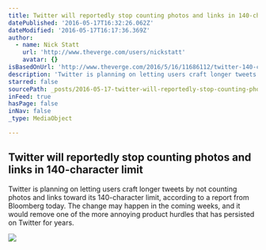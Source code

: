 ```yaml
---
title: Twitter will reportedly stop counting photos and links in 140-character limit
datePublished: '2016-05-17T16:32:26.062Z'
dateModified: '2016-05-17T16:17:36.369Z'
author:
  - name: Nick Statt
    url: 'http://www.theverge.com/users/nickstatt'
    avatar: {}
isBasedOnUrl: 'http://www.theverge.com/2016/5/16/11686112/twitter-140-character-count-limit-change-link-photo'
description: 'Twitter is planning on letting users craft longer tweets by not counting photos and links toward its 140-character limit, according to a report from Bloomberg today. The change may happen in the coming weeks, and it would remove one of the more annoying product hurdles that has persisted on Twitter for years.'
starred: false
sourcePath: _posts/2016-05-17-twitter-will-reportedly-stop-counting-photos-and-links-in-14.md
inFeed: true
hasPage: false
inNav: false
_type: MediaObject

---
```

<article style=""><h1>Twitter will reportedly stop counting photos and links in 140-character limit</h1><p>Twitter is planning on letting users craft longer tweets by not counting photos and links toward its 140-character limit, according to a report from Bloomberg today. The change may happen in the coming weeks, and it would remove one of the more annoying product hurdles that has persisted on Twitter for years.</p><img src="https://cdn1.vox-cdn.com/thumbor/Br7FFUOXnS_C6p0aGkmqwfQolSA=/0x71:2039x1218/1600x900/cdn0.vox-cdn.com/uploads/chorus_image/image/49604833/twitter-stock-0913.0.0.jpg" /></article>